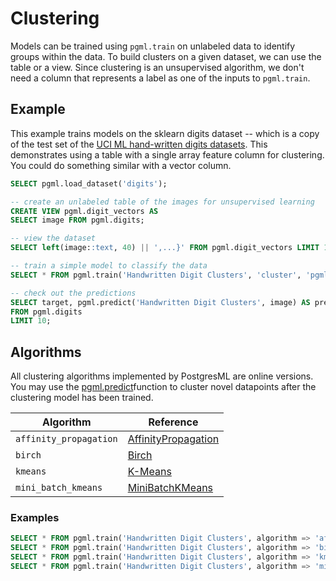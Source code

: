 # Clustering

Models can be trained using `pgml.train` on unlabeled data to identify groups within the data. To build clusters on a given dataset, we can use the table or a view. Since clustering is an unsupervised algorithm, we don't need a column that represents a label as one of the inputs to `pgml.train`.

## Example

This example trains models on the sklearn digits dataset -- which is a copy of the test set of the [UCI ML hand-written digits datasets](https://archive.ics.uci.edu/ml/datasets/Optical+Recognition+of+Handwritten+Digits). This demonstrates using a table with a single array feature column for clustering. You could do something similar with a vector column.

```sql
SELECT pgml.load_dataset('digits');

-- create an unlabeled table of the images for unsupervised learning
CREATE VIEW pgml.digit_vectors AS
SELECT image FROM pgml.digits;

-- view the dataset
SELECT left(image::text, 40) || ',...}' FROM pgml.digit_vectors LIMIT 10;

-- train a simple model to classify the data
SELECT * FROM pgml.train('Handwritten Digit Clusters', 'cluster', 'pgml.digit_vectors', hyperparams => '{"n_clusters": 10}');

-- check out the predictions
SELECT target, pgml.predict('Handwritten Digit Clusters', image) AS prediction
FROM pgml.digits
LIMIT 10;
```

## Algorithms

All clustering algorithms implemented by PostgresML are online versions. You may use the [pgml.predict](../../../introduction/apis/sql-extensions/pgml.predict "mention")function to cluster novel datapoints after the clustering model has been trained.

| Algorithm              | Reference                                                                                                         |
| ---------------------- | ----------------------------------------------------------------------------------------------------------------- |
| `affinity_propagation` | [AffinityPropagation](https://scikit-learn.org/stable/modules/generated/sklearn.cluster.AffinityPropagation.html) |
| `birch`                | [Birch](https://scikit-learn.org/stable/modules/generated/sklearn.cluster.Birch.html)                             |
| `kmeans`               | [K-Means](https://scikit-learn.org/stable/modules/generated/sklearn.cluster.KMeans.html)                          |
| `mini_batch_kmeans`    | [MiniBatchKMeans](https://scikit-learn.org/stable/modules/generated/sklearn.cluster.MiniBatchKMeans.html)         |

### Examples

```sql
SELECT * FROM pgml.train('Handwritten Digit Clusters', algorithm => 'affinity_propagation');
SELECT * FROM pgml.train('Handwritten Digit Clusters', algorithm => 'birch', hyperparams => '{"n_clusters": 10}');
SELECT * FROM pgml.train('Handwritten Digit Clusters', algorithm => 'kmeans', hyperparams => '{"n_clusters": 10}');
SELECT * FROM pgml.train('Handwritten Digit Clusters', algorithm => 'mini_batch_kmeans', hyperparams => '{
```
